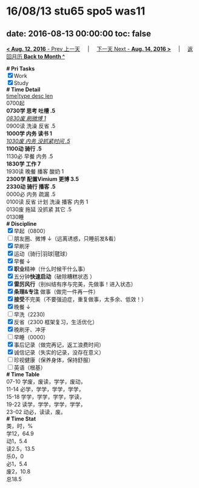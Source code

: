 # 16/08/13 stu65 spo5 was11

date: 2016-08-13 00:00:00
toc: false
---
[**< Aug. 12, 2016** - Prev 上一天](/lifelogs/2016/08/d12.html) &nbsp; &nbsp; | &nbsp; &nbsp; [下一天 Next - **Aug. 14, 2016 >**](/lifelogs/2016/08/d14.html) &nbsp; &nbsp; |  &nbsp; &nbsp; [返回月历 **Back to Month ^**](/lifelogs/2016/08/index.html)
<br/><div><b># Pri Tasks</b></div><div><input checked="true" type="checkbox"/>Work</div><div><input checked="true" type="checkbox"/>Study</div><div><b># Time Detail</b></div><div><u>time|type desc len</u></div><div>0700起</div><div><b>0730学 思考 吐槽 .5</b></div><div><u><i>0830废 刷微博 1</i></u></div><div>0900读 洗澡 反省 .5</div><div><b>1000学 内务 读书 1</b></div><div><u><i>1030废 内务 没抓紧时间 .5</i></u></div><div><b>1100动 骑行 .5</b></div><div>1130必 早餐 内务 .5</div><div><b>1830学 工作 7</b></div><div>1930读 晚餐 播客 酸奶 1</div><div><b>2300学 配置Vimium 更博 3.5</b></div><div><b>2330动 骑行 播客 .5</b></div><div>0000必 内务 疏漏 .5</div><div>0100读 反省 计划 洗澡 播客 内务 1</div><div>0130废 拖延 没抓紧 其它 .5</div><div>0130睡</div><div><b># Discipline</b></div><div><input checked="true" type="checkbox"/>早起（0800）</div><div><input type="checkbox"/>朋友圈、微博 ↓（远离诱惑，只睡前发&amp;看）</div><div><input checked="true" type="checkbox"/>早刷牙</div><div><input checked="true" type="checkbox"/>运动（骑行|羽球|毽球）</div><div><input checked="true" type="checkbox"/>早餐 ↓</div><div><input checked="true" type="checkbox"/><b>职业</b>精神（什么时候干什么事）</div><div><input checked="true" type="checkbox"/>五分钟<b>快速启动</b>（破除糟糕状态 ）</div><div><input checked="true" type="checkbox"/><b>雷厉风行</b>（别纠结有序与完美，先做事！进入状态）</div><div><input checked="true" type="checkbox"/><b>条理&amp;专注</b> 做事（做完一件再一件）</div><div><input checked="true" type="checkbox"/><b>接受</b>不完美（不要强迫症，重复做事，太多余、低效！）</div><div><input checked="true" type="checkbox"/>晚餐 ↓</div><div><input type="checkbox"/>早洗（2230)</div><div><input checked="true" type="checkbox"/>反省（2300 框架复习，生活优化）</div><div><input checked="true" type="checkbox"/>晚刷牙、冲牙</div><div><input type="checkbox"/>早睡（0000）</div><div><input checked="true" type="checkbox"/>事后记录（做完再记，返工浪费时间）</div><div><input checked="true" type="checkbox"/>诚信记录（失实的记录，没存在意义）</div><div><input type="checkbox"/>珍视健康（保养身体，保持舒服）</div><div><input type="checkbox"/>英语（根基）</div><div><b># Time Table</b></div><div>07-10 学废，废读，学学，废动，</div><div>11-14 必学，学学，学学，学学，</div><div>15-18 学学，学学，学学，学读，</div><div>19-22 读学，学学，学学，学学，</div><div>23-02 动必，读读，废。</div><div><b># Time Stat</b></div><div>类，时，%</div><div>学12，64.9</div><div>动1，5.4</div><div>读2.5，13.5</div><div>乐0，0</div><div>必1，5.4</div><div>废2，10.8</div><div>总18.5</div>
